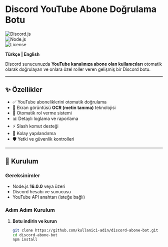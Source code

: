 # Discord YouTube Abone Doğrulama Botu

![Discord.js](https://img.shields.io/badge/Discord.js-14.14.1-blue.svg)  
![Node.js](https://img.shields.io/badge/Node.js-16+-green.svg)  
![License](https://img.shields.io/badge/License-MIT-yellow.svg)  

**Türkçe | English**

Discord sunucunuzda **YouTube kanalınıza abone olan kullanıcıları** otomatik olarak doğrulayan ve onlara özel roller veren gelişmiş bir Discord botu.

---

## ✨ Özellikler
- ✅ YouTube aboneliklerini otomatik doğrulama  
- 📸 Ekran görüntüsü **OCR (metin tanıma)** teknolojisi  
- 🎯 Otomatik rol verme sistemi  
- 📊 Detaylı loglama ve raporlama  
- ⚡ Slash komut desteği  
- 🔧 Kolay yapılandırma  
- 🛡️ Yetki ve güvenlik kontrolleri  

---

## 🚀 Kurulum

### Gereksinimler
- Node.js **16.0.0** veya üzeri  
- Discord hesabı ve sunucusu  
- YouTube API anahtarı (isteğe bağlı)  

### Adım Adım Kurulum
1. **Botu indirin ve kurun**
   ```bash
   git clone https://github.com/kullanici-adin/discord-abone-bot.git
   cd discord-abone-bot
   npm install
